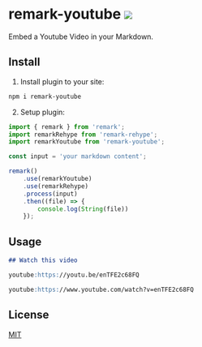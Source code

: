 # remark-youtube ![](https://github.com/pkolt/remark-youtube/workflows/main/badge.svg)

Embed a Youtube Video in your Markdown.

## Install

1. Install plugin to your site:

```bash
npm i remark-youtube
```

2. Setup plugin:

```typescript
import { remark } from 'remark';
import remarkRehype from 'remark-rehype';
import remarkYoutube from 'remark-youtube';

const input = 'your markdown content';

remark()
    .use(remarkYoutube)
    .use(remarkRehype)
    .process(input)
    .then((file) => {
        console.log(String(file))
    });
```

## Usage

```markdown
## Watch this video

youtube:https://youtu.be/enTFE2c68FQ

youtube:https://www.youtube.com/watch?v=enTFE2c68FQ
```

## License

  [MIT](LICENSE.md)
